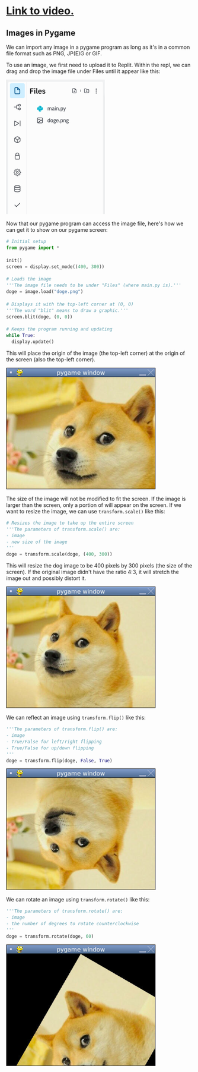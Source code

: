 # [Link to video.](https://www.youtube.com/watch?v=0SI397_VUz8&list=PLVD25niNi0BnkkXdVEuU66WgUHMI_Z0h5&index=5)

## Images in Pygame

We can import any image in a pygame program as long as it's in a common file format such as PNG, JP(E)G or GIF.

To use an image, we first need to upload it to Replit. Within the repl, we can drag and drop the image file under Files until it appear like this:

![](../Images/Image_File.png)

Now that our pygame program can access the image file, here's how we can get it to show on our pygame screen:

```python
# Initial setup
from pygame import *

init()
screen = display.set_mode((400, 300))

# Loads the image
'''The image file needs to be under "Files" (where main.py is).'''
doge = image.load("doge.png")

# Displays it with the top-left corner at (0, 0)
'''The word "blit" means to draw a graphic.'''
screen.blit(doge, (0, 0))

# Keeps the program running and updating
while True:
  display.update()
```

This will place the origin of the image (the top-left corner) at the origin of the screen (also the top-left corner).

![](../Images/Pygame_Doge_1.png)

The size of the image will not be modified to fit the screen. If the image is larger than the screen, only a portion of will appear on the screen. If we want to resize the image, we can use `transform.scale()` like this:

```python
# Resizes the image to take up the entire screen
'''The parameters of transform.scale() are:
- image
- new size of the image
'''
doge = transform.scale(doge, (400, 300))
```

This will resize the dog image to be 400 pixels by 300 pixels (the size of the screen). If the original image didn't have the ratio 4:3, it will stretch the image out and possibly distort it.

![](../Images/Pygame_Doge_2.png)

We can reflect an image using `transform.flip()` like this:

```python
'''The parameters of transform.flip() are:
- image
- True/False for left/right flipping
- True/False for up/down flipping
'''
doge = transform.flip(doge, False, True)
```

![](../Images/Pygame_Doge_3.png)

We can rotate an image using `transform.rotate()` like this:

```python
'''The parameters of transform.rotate() are:
- image
- the number of degrees to rotate counterclockwise
'''
doge = transform.rotate(doge, 60)
```

![](../Images/Pygame_Doge_4.png)
